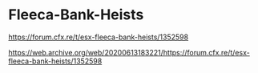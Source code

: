 # Fleeca-Bank-Heists

https://forum.cfx.re/t/esx-fleeca-bank-heists/1352598

https://web.archive.org/web/20200613183221/https://forum.cfx.re/t/esx-fleeca-bank-heists/1352598
